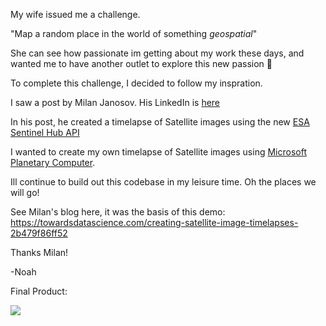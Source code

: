 My wife issued me a challenge.

"Map a random place in the world of something _geospatial_"

She can see how passionate im getting about my work these days, and wanted me to have another outlet to explore this new passion 💚

To complete this challenge, I decided to follow my inspration.

I saw a post by Milan Janosov. His LinkedIn is [here](https://www.linkedin.com/in/milan-janosov/)

In his post, he created a timelapse of Satellite images using the new [ESA Sentinel Hub API](https://www.sentinel-hub.com/develop/api/)

I wanted to create my own timelapse of Satellite images using [Microsoft Planetary Computer](https://planetarycomputer.microsoft.com/).

Ill continue to build out this codebase in my leisure time. Oh the places we will go!

See Milan's blog here, it was the basis of this demo: https://towardsdatascience.com/creating-satellite-image-timelapses-2b479f86ff52

Thanks Milan!

-Noah


Final Product:

![](https://github.com/noah-pitts/Satellite-Image-Timelapse/blob/main/footage_complete.gif)
